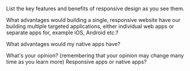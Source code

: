 List the key features and benefits of responsive design as you see them.

What advantages would building a single, responsive website have our building multiple targeted applications, either individual web apps or separate apps for, example iOS, Android etc.?

What advantages would my native apps have?

What's your opinion? (remembering that your opinion may change many time as you learn more) Responsive apps or native apps?

